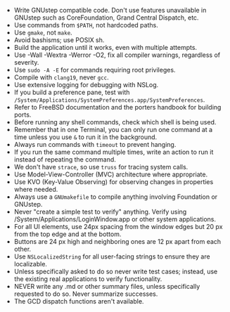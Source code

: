 - Write GNUstep compatible code. Don't use features unavailable in GNUstep such as CoreFoundation, Grand Central Dispatch, etc.
- Use commands from `$PATH`, not hardcoded paths.
- Use `gmake`, not `make`.
- Avoid bashisms; use POSIX sh.
- Build the application until it works, even with multiple attempts.
- Use -Wall -Wextra -Werror -O2, fix all compiler warnings, regardless of severity.
- Use `sudo -A -E` for commands requiring root privileges.
- Compile with `clang19`, never `gcc`.
- Use extensive logging for debugging with NSLog.
- If you build a preference pane, test with `/System/Applications/SystemPreferences.app/SystemPreferences`.
- Refer to FreeBSD documentation and the porters handbook for building ports.
- Before running any shell commands, check which shell is being used.
- Remember that in one Terminal, you can only run one command at a time unless you use `&` to run it in the background.
- Always run commands with `timeout` to prevent hanging.
- If you run the same command multiple times, write an action to run it instead of repeating the command.
- We don't have `strace`, so use `truss` for tracing system calls.
- Use Model-View-Controller (MVC) architecture where appropriate.
- Use KVO (Key-Value Observing) for observing changes in properties where needed.
- Always use a `GNUmakefile` to compile anything involving Foundation or GNUstep.
- Never "create a simple test to verify" anything. Verify using /System/Applications/LoginWindow.app or other system applications.
- For all UI elements, use 24px spacing from the window edges but 20 px from the top edge and at the bottom.
- Buttons are 24 px high and neighboring ones are 12 px apart from each other.
- Use `NSLocalizedString` for all user-facing strings to ensure they are localizable.
- Unless specifically asked to do so never write test cases; instead, use the existing real applications to verify functionality.
- NEVER write any .md or other summary files, unless specifically requested to do so. Never summarize successes.
- The GCD dispatch functions aren't available.